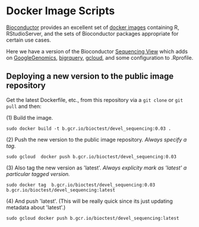 Docker Image Scripts
=============================================

[Bioconductor](http://www.bioconductor.org/) provides an excellent set of [docker images](http://www.bioconductor.org/help/docker/) containing R, RStudioServer, and the sets of Bioconductor packages appropriate for certain use cases.

Here we have a version of the Bioconductor [Sequencing View](http://www.bioconductor.org/packages/release/BiocViews.html#___Sequencing) which adds on [GoogleGenomics](http://bioconductor.org/packages/release/bioc/html/GoogleGenomics.html), [bigrquery](http://cran.r-project.org/web/packages/bigrquery/index.html), [gcloud](https://cloud.google.com/sdk/gcloud/), and some configuration to .Rprofile.

Deploying a new version to the public image repository
------------------------------------------------------
Get the latest Dockerfile, etc., from this repository via a `git clone` or `git pull` and then:

(1) Build the image.
```
sudo docker build -t b.gcr.io/bioctest/devel_sequencing:0.03 .
```

(2) Push the new version to the public image repository.  *Always specify a tag.*
```
sudo gcloud  docker push b.gcr.io/bioctest/devel_sequencing:0.03
```

(3) Also tag the new version as 'latest'.  *Always explicity mark as 'latest' a particular tagged version.*
```
sudo docker tag  b.gcr.io/bioctest/devel_sequencing:0.03 b.gcr.io/bioctest/devel_sequencing:latest
```

(4) And push 'latest'. (This will be really quick since its just updating metadata about 'latest'.)
```
sudo gcloud docker push b.gcr.io/bioctest/devel_sequencing:latest 
```
